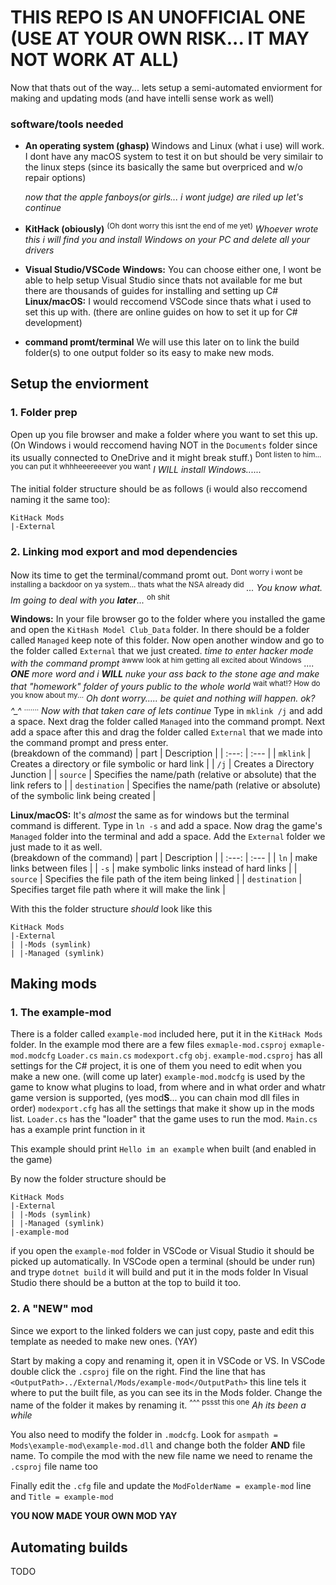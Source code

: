 # THIS REPO IS AN UNOFFICIAL ONE (USE AT YOUR OWN RISK... IT MAY NOT WORK AT ALL)
Now that thats out of the way... lets setup a semi-automated enviorment for making and updating mods (and have intelli sense work as well)


### software/tools needed
* **An operating system (ghasp)**
    Windows and Linux (what i use) will work.
    I dont have any macOS system to test it on but should be very similair to the linux steps (since its basically the same but overpriced and w/o repair options)

    *now that the apple fanboys(or girls... i wont judge) are riled up let's continue*

* **KitHack (obiously)**
    <sup>(Oh dont worry this isnt the end of me yet)</sup>
    *Whoever wrote this i will find you and install Windows on your PC and delete all your drivers*

* **Visual Studio/VSCode**
    **Windows:** You can choose either one, I wont be able to help setup Visual Studio since thats not available for me but there are thousands of guides for installing and setting up C#
    **Linux/macOS:** I would reccomend VSCode since thats what i used to set this up with. (there are online guides on how to set it up for C# development)

* **command promt/terminal**
    We will use this later on to link the build folder(s) to one output folder so its easy to make new mods.


## Setup the enviorment

### 1. Folder prep
Open up you file browser and make a folder where you want to set this up.
(On Windows i would reccomend having NOT in the `Documents` folder since its usually connected to OneDrive and it might break stuff.)
<sup>Dont listen to him... you can put it whhheeereeever you want</sup>
*I WILL install Windows......*

The initial folder structure should be as follows (i would also reccomend naming it the same too):
```
KitHack Mods
|-External
```

### 2. Linking mod export and mod dependencies
Now its time to get the terminal/command promt out.
<sup>Dont worry i wont be installing a backdoor on ya system... thats what the NSA already did</sup>
_... You know what. Im going to deal with you **later**..._
<sup>oh shit</sup>

**Windows:** In your file browser go to the folder where you installed the game and open the `KitHash Model Club_Data` folder.
    In there should be a folder called `Managed` keep note of this folder.
    Now open another window and go to the folder called `External` that we just created.
    *time to enter hacker mode with the command prompt*
    <sup>awww look at him getting all excited about Windows</sup>
    _.... **ONE** more word and i **WILL** nuke your ass back to the stone age and make that "homework" folder of yours public to the whole world_
    <sup>wait what!? How do you know about my...</sup>
    _Oh dont worry..... be quiet and nothing will happen. ok? ^\_^_
    <sup>.......</sup>
    _Now with that taken care of lets continue_
    Type in `mklink /j` and add a space.
    Next drag the folder called `Managed` into the command prompt. 
    Next add a space after this and drag the folder called `External` that we made into the command prompt and press enter.
    <br />
    (breakdown of the command)
    | part | Description |
    | :---: | :--- |
    | `mklink` | Creates a directory or file symbolic or hard link |
    | `/j` | Creates a Directory Junction |
    | `source` | Specifies the name/path (relative or absolute) that the link refers to |
    | `destination` | Specifies the name/path (relative or absolute) of the symbolic link being created |

**Linux/macOS:** It's _almost_ the same as for windows but the terminal command is different.
    Type in `ln -s` and add a space.
    Now drag the game's `Managed` folder into the terminal and add a space.
    Add the `External` folder we just made to it as well.
    <br />
    (breakdown of the command)
    | part | Description |
    | :---: | :--- |
    | `ln` | make links between files |
    | `-s` | make symbolic links instead of hard links |
    | `source` | Specifies the file path of the item being linked |
    | `destination` | Specifies target file path where it will make the link |

With this the folder structure _should_ look like this
```
KitHack Mods
|-External
| |-Mods (symlink)
| |-Managed (symlink)
```

## Making mods

### 1. The example-mod
There is a folder called `example-mod` included here, put it in the `KitHack Mods` folder.
In the example mod there are a few files `exmaple-mod.csproj`  `exmaple-mod.modcfg`  `Loader.cs`  `main.cs`  `modexport.cfg`  `obj`.
`example-mod.csproj` has all settings for the C# project, it is one of them you need to edit when you make a new one. (will come up later)
`example-mod.modcfg` is used by the game to know what plugins to load, from where and in what order and whatr game version is supported, (yes mod**S**... you can chain mod dll files in order)
`modexport.cfg` has all the settings that make it show up in the mods list.
`Loader.cs` has the "loader" that the game uses to run the mod.
`Main.cs` has a example print function in it

This example should print `Hello im an example` when built (and enabled in the game)

By now the folder structure should be
```
KitHack Mods
|-External
| |-Mods (symlink)
| |-Managed (symlink)
|-example-mod
```
if you open the `example-mod` folder in VSCode or Visual Studio it should be picked up automatically.
In VSCode open a terminal (should be under run) and trype `dotnet build` it will build and put it in the mods folder
In Visual Studio there should be a button at the top to build it too.

### 2. A "NEW" mod
Since we export to the linked folders we can just copy, paste and edit this template as needed to make new ones. (YAY)

Start by making a copy and renaming it, open it in VSCode or VS.
In VSCode double click the `.csproj` file on the right.
Find the line that has `<OutputPath>../External/Mods/example-mod</OutputPath>` this line tels it where to put the built file, as you can see its in the Mods folder.
Change the name of the folder it makes by renaming it. <sup>^^^ pssst this one</sup>
_Ah its been a while_

You also need to modify the folder in `.modcfg`.
Look for `asmpath = Mods\example-mod\example-mod.dll` and change both the folder **AND** file name.
To compile the mod with the new file name we need to rename the `.csproj` file name too

Finally edit the `.cfg` file and update the `ModFolderName = example-mod` line and `Title = example-mod`

**YOU NOW MADE YOUR OWN MOD YAY**

## Automating builds
TODO
